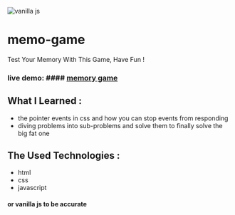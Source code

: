 ![vanilla js](https://res.cloudinary.com/practicaldev/image/fetch/s--5nuecTWU--/c_imagga_scale,f_auto,fl_progressive,h_900,q_auto,w_1600/https://dev-to-uploads.s3.amazonaws.com/i/s46drgig8xugiyqt8zxp.png)

# memo-game
Test Your Memory With This Game, Have Fun !

### live demo: #### [memory game](https://issam-hub.github.io/memo-game/)

## What I Learned : 
- the pointer events in css and how you can stop events from responding
- diving problems into sub-problems and solve them to finally solve the big fat one

## The Used Technologies : 
- html
- css
- javascript 
#### or vanilla js to be accurate
